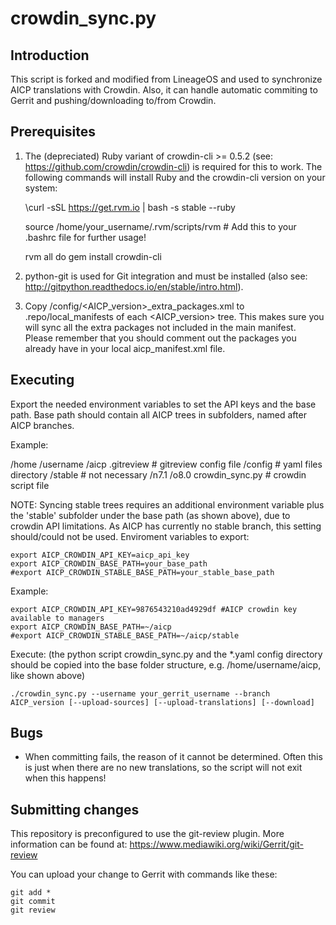 crowdin_sync.py
==================

Introduction
------------
This script is forked and modified from LineageOS and used to synchronize AICP translations with Crowdin. Also, it can handle
automatic commiting to Gerrit and pushing/downloading to/from Crowdin.

Prerequisites
-------------
1. The (depreciated) Ruby variant of crowdin-cli >= 0.5.2 (see: https://github.com/crowdin/crowdin-cli) is required for this to work.
   The following commands will install Ruby and the crowdin-cli version on your system:

    \curl -sSL https://get.rvm.io | bash -s stable --ruby

    source /home/your_username/.rvm/scripts/rvm # Add this to your .bashrc file for further usage!

    rvm all do gem install crowdin-cli

2. python-git is used for Git integration and must be installed (also see: http://gitpython.readthedocs.io/en/stable/intro.html).

3. Copy /config/<AICP_version>_extra_packages.xml to .repo/local_manifests of each <AICP_version> tree.
   This makes sure you will sync all the extra packages not included in the main manifest.
   Please remember that you should comment out the packages you already have in your
   local aicp_manifest.xml file.

Executing
---------
Export the needed environment variables to set the API keys and the base path.
Base path should contain all AICP trees in subfolders, named after AICP branches.

Example:

/home
    /username
        /aicp
            .gitreview      # gitreview config file
            /config         # yaml files directory
            /stable         # not necessary
            /n7.1
            /o8.0
            crowdin_sync.py # crowdin script file

NOTE: Syncing stable trees requires an additional environment variable plus the 'stable'
subfolder under the base path (as shown above), due to crowdin API limitations.
As AICP has currently no stable branch, this setting should/could not be used.
Enviroment variables to export:

    export AICP_CROWDIN_API_KEY=aicp_api_key
    export AICP_CROWDIN_BASE_PATH=your_base_path
    #export AICP_CROWDIN_STABLE_BASE_PATH=your_stable_base_path

Example:

    export AICP_CROWDIN_API_KEY=9876543210ad4929df #AICP crowdin key available to managers
    export AICP_CROWDIN_BASE_PATH=~/aicp
    #export AICP_CROWDIN_STABLE_BASE_PATH=~/aicp/stable

Execute:
(the python script crowdin_sync.py and the *.yaml config directory should be copied into the base
folder structure, e.g. /home/username/aicp, like shown above)

    ./crowdin_sync.py --username your_gerrit_username --branch AICP_version [--upload-sources] [--upload-translations] [--download]

Bugs
----
 - When committing fails, the reason of it cannot be determined. Often this is just when there
   are no new translations, so the script will not exit when this happens!

Submitting changes
------------------
This repository is preconfigured to use the git-review plugin.
More information can be found at:
https://www.mediawiki.org/wiki/Gerrit/git-review

You can upload your change to Gerrit with commands like these:

    git add *
    git commit
    git review

